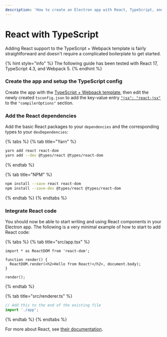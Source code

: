 ```yaml
---
description: 'How to create an Electron app with React, TypeScript, and Electron Forge'
---
```


# React with TypeScript

Adding React support to the TypeScript + Webpack template is fairly straightforward and doesn't require a complicated boilerplate to get started.

{% hint style="info" %}
The following guide has been tested with React 17, TypeScript 4.3, and Webpack 5.
{% endhint %}

### Create the app and setup the TypeScript config

Create the app with the [TypeScript + Webpack template](../../templates/typescript-+-webpack-template.md), then edit the newly created `tsconfig.json` to add the key-value entry [`"jsx": "react-jsx"`](https://www.typescriptlang.org/tsconfig#jsx) to the `"compilerOptions"` section.

### Add the React dependencies

Add the basic React packages to your `dependencies` and the corresponding types to your `devDependencies`:

{% tabs %}
{% tab title="Yarn" %}
```bash
yarn add react react-dom
yarn add --dev @types/react @types/react-dom
```
{% endtab %}

{% tab title="NPM" %}
```bash
npm install --save react react-dom
npm install --save-dev @types/react @types/react-dom
```
{% endtab %}
{% endtabs %}

### Integrate React code

You should now be able to start writing and using React components in your Electron app. The following is a very minimal example of how to start to add React code:

{% tabs %}
{% tab title="src/app.tsx" %}
```tsx
import * as ReactDOM from 'react-dom';

function render() {
  ReactDOM.render(<h2>Hello from React!</h2>, document.body);
}

render();
```
{% endtab %}

{% tab title="src/renderer.ts" %}
```typescript
// Add this to the end of the existing file
import './app';
```
{% endtab %}
{% endtabs %}

For more about React, see [their documentation](https://reactjs.org/docs/hello-world.html).

